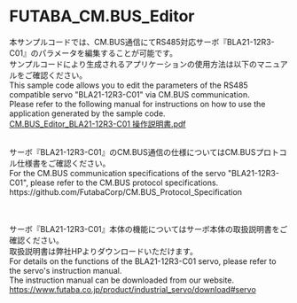 # FUTABA_CM.BUS_Editor

本サンプルコードでは、CM.BUS通信にてRS485対応サーボ『BLA21-12R3-C01』のパラメータを編集することが可能です。<br>
サンプルコードにより生成されるアプリケーションの使用方法は以下のマニュアルをご確認ください。<br>
This sample code allows you to edit the parameters of the RS485 compatible servo "BLA21-12R3-C01" via CM.BUS communication.<br>
Please refer to the following manual for instructions on how to use the application generated by the sample code.<br>
[CM.BUS_Editor_BLA21-12R3-C01 操作説明書.pdf](https://github.com/FutabaCorp/FUTABA_CM.BUS_Editor/blob/main/CM.BUS_Editor_BLA21-12R3-C01%20%E6%93%8D%E4%BD%9C%E8%AA%AC%E6%98%8E%E6%9B%B8.pdf)<br>

<br>
サーボ『BLA21-12R3-C01』のCM.BUS通信の仕様についてはCM.BUSプロトコル仕様書をご確認ください。<br>
For the CM.BUS communication specifications of the servo "BLA21-12R3-C01", please refer to the CM.BUS protocol specifications.<br>
https://github.com/FutabaCorp/CM.BUS_Protocol_Specification <br>

<br><br>
サーボ『BLA21-12R3-C01』本体の機能についてはサーボ本体の取扱説明書をご確認ください。<br>
取扱説明書は弊社HPよりダウンロードいただけます。<br>
For details on the functions of the BLA21-12R3-C01 servo, please refer to the servo's instruction manual.<br>
The instruction manual can be downloaded from our website.<br>
https://www.futaba.co.jp/product/industrial_servo/download#servo
